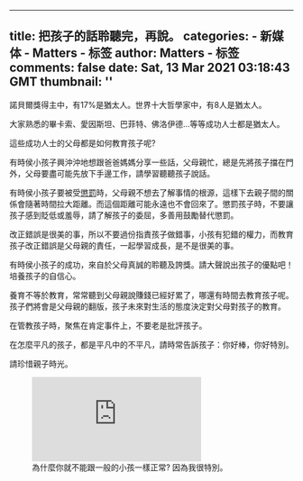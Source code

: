 
---
title: 把孩子的話聆聽完，再說。
categories: 
    - 新媒体
    - Matters - 标签
author: Matters - 标签
comments: false
date: Sat, 13 Mar 2021 03:18:43 GMT
thumbnail: ''
---

<div>   
<p>諾貝爾獎得主中，有17%是猶太人。世界十大哲學家中，有8人是猶太人。</p><p>大家熟悉的畢卡索、愛因斯坦、巴菲特、佛洛伊德…等等成功人士都是猶太人。</p><p>這些成功人士的父母都是如何教育孩子呢? </p><p>有時侯小孩子興沖沖地想跟爸爸媽媽分享一些話，父母親忙，總是先將孩子擋在門外，父母要盡可能先放下手邊工作，請學習聽聽孩子說話。</p><p>有時侯小孩子要被受<u>懲罰</u>時，父母親不想去了解事情的根源，這樣下去親子間的關係會隨著時間拉大距離。而這個距離可能永遠也不會回來了。懲罰孩子時，不要讓孩子感到貶低或羞辱，請了解孩子的委屈，多善用鼓勵替代懲罰。</p><p>改正錯誤是很美的事，所以不要過份指責孩子做錯事，小孩有犯錯的權力，而教育孩子改正錯誤是父母親的責任，一起學習成長，是不是很美的事。</p><p>有時侯小孩子的成功，來自於父母真誠的聆聽及誇獎。請大聲說出孩子的優點吧！培養孩子的自信心。</p><p>養育不等於教育，常常聽到父母親說賺錢已經好累了，哪還有時間去教育孩子呢。孩子們將會是父母親的翻版，孩子未來對生活的態度決定對父母對孩子的教育。</p><p>在管教孩子時，聚焦在肯定事件上，不要老是批評孩子。</p><p>在怎麼平凡的孩子，都是平凡中的不平凡，請時常告訴孩子：你好棒，你好特別。</p><p>請珍惜親子時光。</p><figure class="embed-video"><div class="iframe-container"><iframe loading="lazy" src="https://www.youtube.com/embed/1HAGuju_yKY?rel=0" frameborder="0" allowfullscreen="true" sandbox="allow-scripts allow-same-origin allow-popups"></iframe></div><figcaption><span>為什麼你就不能跟一般的小孩一樣正常? 因為我很特別。</span></figcaption></figure><p><br></p><p><br></p>  
</div>
            